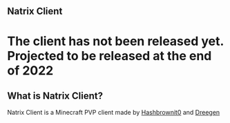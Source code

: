 ## Natrix Client

# The client has not been released yet. Projected to be released at the end of 2022

## What is Natrix Client?

Natrix Client is a Minecraft PVP client made by [Hashbrownit0](https://github.com/Hashbrownit0) and [Dreegen](https://github.com/TheAwesomeAdwait)
